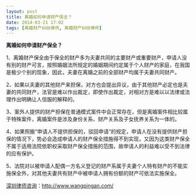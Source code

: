 ```yaml
---
layout: post
title: 离婚如何申请财产保全？
date: 2014-03-21 17:02
tags: [离婚财产纠纷律师, 离婚财产纠纷律师]
---
```

<strong>离婚如何申请财产保全？</strong>

1、离婚财产保全由于保全的财产多为夫妻共同的主要财产或重要财产，申请人没有别的财产可言，按照婚姻法所规定的婚姻期间约定属于个人财产的家庭，在我国是极少个别的现象，因此，夫妻在离婚之前的全部财产均属于夫妻共同财产。

2、如果以夫妻的其他财产来担保，对方也会提出异议，由于其他财产必定也是夫妻的共同财产，法官是难以作出裁定，即使作出裁定，对相对方是难以以法律或法理作出明确让人信服的解释的。

3、案外人提供的财产担保在普通模式案件中会正常存在，但是离婚案件相比较属于特殊案件，离婚案件是涉及身份关系、财产关系及子女抚养关系为一体的。

4、如果照搬“申请人不提供担保的，驳回申请”的规定，申请人在没有提供财产担保的情况下，势必会造成申请人的财产保全措施得不到实现，又因为这类财产保全不属于适用法院依职权采取财产保全措施的范围，故申请人的利益难以受不到法律的应有保护。

5、法院对以被申请人配偶一方名义登记的财产系属于夫妻个人特有财产的不能实施保全外，对其他夫妻共有财产中被申请人拥有份额的财产可依法实施保全。

<a href="http://www.wangpingan.com/">深圳律师咨询</a>：<a href="http://www.wangpingan.com/">http://www.wangpingan.com/</a>

